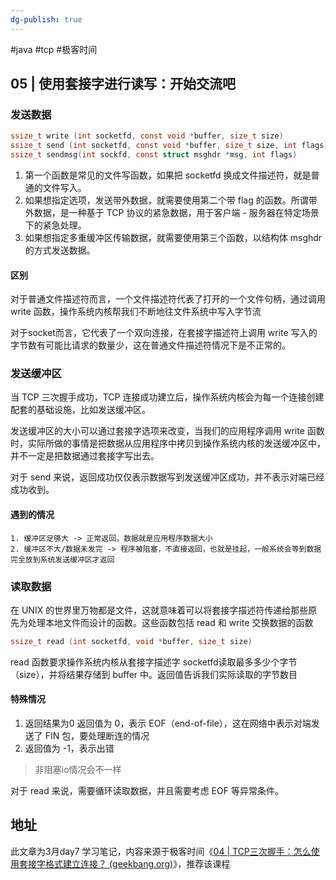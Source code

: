 ```yaml
---
dg-publish: true
---
```


#java #tcp #极客时间 


##  05 | 使用套接字进行读写：开始交流吧

### 发送数据

```c
ssize_t write (int socketfd, const void *buffer, size_t size)
ssize_t send (int socketfd, const void *buffer, size_t size, int flags)
ssize_t sendmsg(int sockfd, const struct msghdr *msg, int flags)
```

1. 第一个函数是常见的文件写函数，如果把 socketfd 换成文件描述符，就是普通的文件写入。
2. 如果想指定选项，发送带外数据，就需要使用第二个带 flag 的函数。所谓带外数据，是一种基于 TCP 协议的紧急数据，用于客户端 - 服务器在特定场景下的紧急处理。
3. 如果想指定多重缓冲区传输数据，就需要使用第三个函数，以结构体 msghdr 的方式发送数据。

#### 区别
对于普通文件描述符而言，一个文件描述符代表了打开的一个文件句柄，通过调用 write 函数，操作系统内核帮我们不断地往文件系统中写入字节流

对于socket而言，它代表了一个双向连接，在套接字描述符上调用 write 写入的字节数有可能比请求的数量少，这在普通文件描述符情况下是不正常的。

### 发送缓冲区

当 TCP 三次握手成功，TCP 连接成功建立后，操作系统内核会为每一个连接创建配套的基础设施，比如发送缓冲区。

发送缓冲区的大小可以通过套接字选项来改变，当我们的应用程序调用 write 函数时，实际所做的事情是把数据从应用程序中拷贝到操作系统内核的发送缓冲区中，并不一定是把数据通过套接字写出去。

对于 send 来说，返回成功仅仅表示数据写到发送缓冲区成功，并不表示对端已经成功收到。

#### 遇到的情况

	1. 缓冲区足够大 -> 正常返回，数据就是应用程序数据大小
	2. 缓冲区不大/数据未发完 -> 程序被阻塞，不直接返回，也就是挂起，一般系统会等到数据完全放到系统发送缓冲区才返回

### 读取数据

在 UNIX 的世界里万物都是文件，这就意味着可以将套接字描述符传递给那些原先为处理本地文件而设计的函数。这些函数包括 read 和 write 交换数据的函数

```c
ssize_t read (int socketfd, void *buffer, size_t size)
```

read 函数要求操作系统内核从套接字描述字 socketfd读取最多多少个字节（size），并将结果存储到 buffer 中。返回值告诉我们实际读取的字节数目

#### 特殊情况

1. 返回结果为0
返回值为 0，表示 EOF（end-of-file），这在网络中表示对端发送了 FIN 包，要处理断连的情况
2. 返回值为 -1，表示出错
>  非阻塞io情况会不一样


对于 read 来说，需要循环读取数据，并且需要考虑 EOF 等异常条件。


## 地址

此文章为3月day7 学习笔记，内容来源于极客时间《[04 | TCP三次握手：怎么使用套接字格式建立连接？ (geekbang.org)](https://time.geekbang.org/column/article/116042)》，推荐该课程